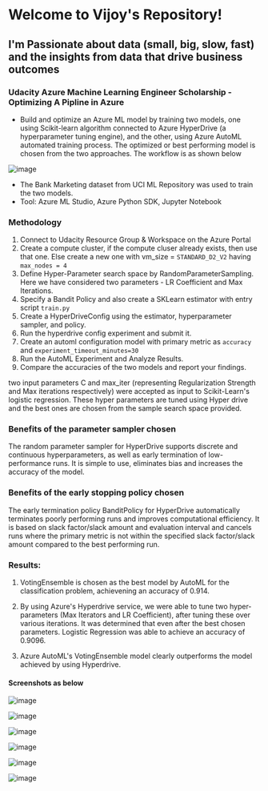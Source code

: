 # Welcome to Vijoy's Repository!

## I'm Passionate about data (small, big, slow, fast) and the insights from data that drive business outcomes

### Udacity Azure Machine Learning Engineer Scholarship - Optimizing A Pipline in Azure

- Build and optimize an Azure ML model by training two models, one using Scikit-learn algorithm connected to Azure HyperDrive (a hyperparameter tuning engine), and the other, using Azure AutoML automated training process. The optimized or best performing model is chosen from the two approaches. The workflow is as shown below

![image](https://user-images.githubusercontent.com/81923226/114083850-22882f00-98cd-11eb-8ea7-6a873789bd7c.png)

- The Bank Marketing dataset from UCI ML Repository was used to train the two models.
- Tool: Azure ML Studio, Azure Python SDK, Jupyter Notebook

### Methodology

1. Connect to Udacity Resource Group & Workspace on the Azure Portal
2. Create a compute cluster, if the compute cluser already exists, then use that one. Else create a new one with vm_size = `STANDARD_D2_V2` having `max_nodes = 4`
3. Define Hyper-Parameter search space by RandomParameterSampling. Here we have considered two parameters - LR Coefficient and Max Iterations.
4. Specify a Bandit Policy and also create a SKLearn estimator with entry script `train.py`
5. Create a HyperDriveConfig using the estimator, hyperparameter sampler, and policy.
6. Run the hyperdrive config experiment and submit it.
7. Create an automl configuration model with primary metric as `accuracy` and `experiment_timeout_minutes=30`
8. Run the AutoML Experiment and Analyze Results.
9. Compare the accuracies of the two models and report your findings.


two input parameters C and max_iter (representing Regularization Strength and Max iterations respectively) were accepted as input to Scikit-Learn's logistic regression. These hyper parameters are tuned using Hyper drive and the best ones are chosen from the sample search space provided.

### Benefits of the parameter sampler chosen
The random parameter sampler for HyperDrive supports discrete and continuous hyperparameters, as well as early termination of low-performance runs. It is simple to use, eliminates bias and increases the accuracy of the model. 

### Benefits of the early stopping policy chosen
The early termination policy BanditPolicy for HyperDrive automatically terminates poorly performing runs and improves computational efficiency. It is based on slack factor/slack amount and evaluation interval and cancels runs where the primary metric is not within the specified slack factor/slack amount compared to the best performing run.
                                     
### Results:

1. VotingEnsemble is chosen as the best model by AutoML for the classification problem, achievening an accuracy of 0.914. 
2. By using Azure's Hyperdrive service, we were able to tune two hyper-parameters (Max Iterators and LR Coefficient), after tuning these over various iterations. It was determined that even after the best chosen parameters. Logistic Regression was able to achieve an accuracy of 0.9096.

3. Azure AutoML's VotingEnsemble model clearly outperforms the model achieved by using Hyperdrive.




#### Screenshots as below

![image](https://user-images.githubusercontent.com/81923226/114142879-146bfa00-9931-11eb-8a86-01a957e212c5.png)

![image](https://user-images.githubusercontent.com/81923226/114142934-23eb4300-9931-11eb-98ec-139982eb4b81.png)

![image](https://user-images.githubusercontent.com/81923226/114142748-f0a8b400-9930-11eb-96b3-1b1f82c20f21.png)

![image](https://user-images.githubusercontent.com/81923226/114142777-f9998580-9930-11eb-8205-97fda4bc8d7f.png)



![image](https://user-images.githubusercontent.com/81923226/114142804-0027fd00-9931-11eb-88f0-91689b53f284.png)

![image](https://user-images.githubusercontent.com/81923226/114142853-0ae29200-9931-11eb-9bd2-2b2ab117d765.png)



